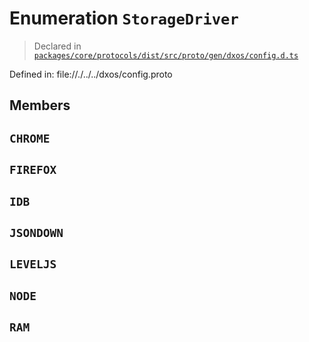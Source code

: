 # Enumeration `StorageDriver`
> Declared in [`packages/core/protocols/dist/src/proto/gen/dxos/config.d.ts`]()

Defined in:
   file://./../../dxos/config.proto

## Members
## `CHROME`
## `FIREFOX`
## `IDB`
## `JSONDOWN`
## `LEVELJS`
## `NODE`
## `RAM`